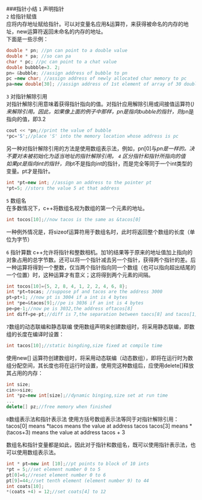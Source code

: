 ###指针小结
`1` 声明指针<br>
`2` 给指针赋值<br>
应将内存地址赋给指针。可以对变量名应用&运算符，来获得被命名的内存的地址，new运算符返回未命名的内存的地址。<br>
下面是一些示例：
```c++
double * pn; //pn can point to a double value
double * pa; //so can pa
char * pc; //pc can point to a chat value
double bubbble=3. 2; 
pn= &bubble; //assign address of bubble to pn
pc =new char; //assign address of newly allocated char memory to pc
pa=new double[30]; //assign address of 1st element of array of 30 double to pa

``` 
`3` 对指针解除引用<br>
对指针解除引用意味着获得指针指向的值。对指针应用解除引用或间接值运算符(*)来解除引用。因此，如果像上面的例子中那样，pn是指向bubble的指针，则*pn是指向的值，即3.2
```c++
cout << *pn;//print the value of bubble
*pc='S';//place 'S' into the memory location whose address is pc
```

另一种对指针解除引用的方法是使用数组表示法，例如，pn[0]与*pn是一样的。决不要对未被初始化为适当地址的指针解除引用。
`4` 区分指针和指针所指向的值<br>
如果pt是指向int的指针，则*pt不是指向int的指针，而是完全等同于一个int类型的变量。pt才是指针。<br>
```c++
int *pt=new int; //assign an address to the pointer pt
*pt=5; //stors the value 5 at that address

``` 

`5` 数组名<br>
在多数情况下，c++将数组名视为数组的第一个元素的地址。<br>
```c++
int tocos[10];//now tacos is the same as &tacos[0]
```

一种例外情况是，将sizeof运算符用于数组名时，此时将返回整个数组的长度（单位为字节）<br>

`6` 指针算数
c++允许将指针和整数相机。加1的结果等于原来的地址值加上指向的对象占用的总字节数。还可以将一个指针减去另一个指针，获得两个指针的差。后一种运算将得到一个整数，仅当两个指针指向同一个数组（也可以指向超出结尾的一个位置）时，这种运算才有意义；这将得到两个元素的间隔。
```c++
int tocos[10]={5, 2, 8, 4, 1, 2, 2, 4, 6, 8}; 
int *pt=tocas; //suppose pf and tacos are the address 3000
pt=pt+1; //now pt is 3004 if a int is 4 bytes
int *pe=&tacos[9];//pe is 3036 if an int is 4 bytes
pe=pe-1;//now pe is 3032,the address oftacos[8]
int diff=pe-pt;//diff is 7,the separation between taocs[8] and tacos[1]
```
`7`数组的动态联编和静态联编
使用数组声明来创建数组时，将采用静态联编，即数组的长度在编译时设置：
```c++
int tacos[10];//static bingding,size fixed at compile time
```
使用new[] 运算符创建数组时，将采用动态联编（动态数组），即将在运行时为数组分配空间，其长度也将在运行时设置，使用完这种数组后，应使用delete[]释放其占用的内存：
```c++
int size;
cin>>size;
int *pz=new int[size];//dynamic binging,size set at run time
...
delete[] pz;//free memory when finished
```
`8`数组表示法和指针表示法
使用方括号数组表示法等同于对指针解除引用：
tacos[0] means *tacos means the value at address tacos
tacos[3] means *(tacos+3) means the value at address tacos + 3

数组名和指针变量都是如此，因此对于指针和数组名，既可以使用指针表示法，也可以使用数组表示法。
```c++
int * pt=new int [10];//pt points to block of 10 ints
*pt = 5;//set element number 0 to 5
pt[0]=6;//reset element number 0 to 6
pt[9]=44;//set tenth element (element number 9) to 44
int coats[10];
*(coats +4) = 12;//set coats[4] to 12

